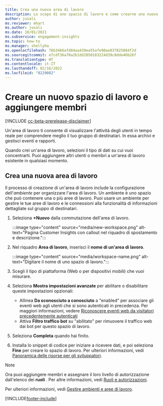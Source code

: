 ```yaml
---
title: Crea una nuova area di lavoro
description: Lo scopo di uno spazio di lavoro e come crearne uno nuovo.
author: jusali
ms.reviewer: mhart
ms.author: jusali
ms.date: 10/01/2021
ms.subservice: engagement-insights
ms.topic: how-to
ms.manager: shellyha
ms.openlocfilehash: 76b3466afd84aa439ea55afe90ae037825884f2d
ms.sourcegitcommit: e7cdf36a78a2b1dd2850183224d39c8dde46b26f
ms.translationtype: HT
ms.contentlocale: it-IT
ms.lasthandoff: 02/16/2022
ms.locfileid: "8229082"
---
```

# <a name="create-a-new-workspace-and-add-members"></a>Creare un nuovo spazio di lavoro e aggiungere membri

[!INCLUDE [cc-beta-prerelease-disclaimer](includes/cc-beta-prerelease-disclaimer.md)]

Un'area di lavoro ti consente di visualizzare l'attività degli utenti in tempo reale per comprendere meglio il tuo gruppo di destinatari. In essa archivi e gestisci eventi e rapporti.

Quando crei un'area di lavoro, selezioni il tipo di dati su cui vuoi concentrarti. Puoi aggiungere altri utenti o membri a un'area di lavoro esistente in qualsiasi momento. 

## <a name="create-a-new-workspace"></a>Crea una nuova area di lavoro

Il processo di creazione di un'area di lavoro include la configurazione dell'*ambiente* per organizzare l'area di lavoro. Un ambiente è uno spazio che può contenere una o più aree di lavoro. Puoi usare un ambiente per gestire le tue aree di lavoro e le connessioni alla funzionalità di informazioni dettagliate sul gruppo di destinatari.

1. Seleziona **+Nuovo** dalla commutazione dell'area di lavoro.

   :::image type="content" source="media/new-workspace.png" alt-text="Pagina Customer Insights con callout nel riquadro di spostamento e descrizione.":::

1. Nel riquadro **Area di lavoro**, inserisci il **nome di un'area di lavoro**.

   :::image type="content" source="media/workspace-name.png" alt-text="Digitare il nome di uno spazio di lavoro.":::

1. Scegli il tipo di piattaforma (Web o per dispositivi mobili) che vuoi misurare.

1. Seleziona **Mostra impostazioni avanzate** per abilitare o disabilitare queste impostazioni opzionali:

   - Allinea **Da sconosciuto a conosciuto** a "enabled" per associare gli eventi web agli utenti che si sono autenticati in precedenza. Per maggiori informazioni, vedere [Riconoscere eventi web da visitatori precedentemente autenticati](unknown-to-known.md)
   - Attiva **Filtro traffico bot** su "abilitato" per rimuovere il traffico web dai bot per questo spazio di lavoro. 

1. Seleziona **Completa** quando hai finito. 

1. Installa lo snippet di codice per iniziare a ricevere dati, e poi seleziona **Fine** per creare lo spazio di lavoro. Per ulteriori informazioni, vedi [Panoramica delle risorse per gli sviluppatori](developer-resources.md).

> [!NOTE]
> Ora puoi aggiungere membri e assegnare il loro livello di autorizzazione dall'elenco dei **ruoli** . Per altre informazioni, vedi [Ruoli e autorizzazioni](user-roles.md). 

Per ulteriori informazioni, vedi [Gestire ambienti e aree di lavoro](manage-environments-workspaces.md).


[!INCLUDE[footer-include](../includes/footer-banner.md)]
